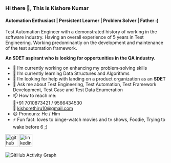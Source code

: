 ### Hi there 👋, This is Kishore Kumar
#### Automation Enthusiast | Persistent Learner | Problem Solver | Father :)
Test Automation Engineer with a demonstrated history of working in the software industry. Having an overall experience of 5 years in Test Engineering. Working predominantly on the development and maintenance of the test automation framework.

<b> An SDET aspirant who is looking for opportunities in the QA industry.</b>

- 🔭 I’m currently working on enhancing my problem-solving skills 
- 🌱 I’m currently learning Data Structures and Algorithms 
- 🤔 I’m looking for help with landing on a product organization as an <b>SDET</b> 
- 💬 Ask me about Test Engineering, Test Automation, Test Framework Development, Test Case and Test Data Enumeration 
- 📫 How to reach me: <br>:calling:+91 7010873421 / 9566434530 <br>               :e-mail: kishorethiru10@gmail.com 
- 😄 Pronouns: He / Him 
- ⚡ Fun fact: loves to binge-watch movies and tv shows, Foodie, Trying to wake before 6  ;)  


[<img src='https://cdn.jsdelivr.net/npm/simple-icons@3.0.1/icons/github.svg' alt='github' height='40'>](https://github.com/kishorethiru)  [<img src='https://cdn.jsdelivr.net/npm/simple-icons@3.0.1/icons/linkedin.svg' alt='linkedin' height='40'>](https://www.linkedin.com/in/https://www.linkedin.com/in/kishorekumar-sdet//)  

![GitHub Activity Graph](https://activity-graph.herokuapp.com/graph?username=kishorethiru)  
